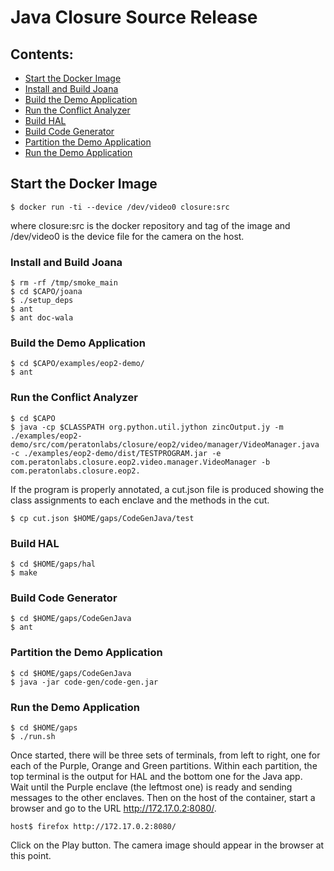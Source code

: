 # Java Closure Source Release
## Contents:

* [Start the Docker Image](#start-the-docker-image)
* [Install and Build Joana](#install-and-build-joana)
* [Build the Demo Application](#build-the-demo-application)
* [Run the Conflict Analyzer](#run-the-conflict-analyzer)
* [Build HAL](#build-hal)
* [Build Code Generator](#build-code-generator)
* [Partition the Demo Application](#partition-the-demo-application)
* [Run the Demo Application](#run-the-demo-application)

## Start the Docker Image
    $ docker run -ti --device /dev/video0 closure:src
            
where closure:src is the docker repository and tag of the image and /dev/video0 is the device file for the camera on the host.

### Install and Build Joana

    $ rm -rf /tmp/smoke_main
    $ cd $CAPO/joana
    $ ./setup_deps 
    $ ant
    $ ant doc-wala

### Build the Demo Application

    $ cd $CAPO/examples/eop2-demo/
    $ ant

### Run the Conflict Analyzer 

    $ cd $CAPO
    $ java -cp $CLASSPATH org.python.util.jython zincOutput.jy -m ./examples/eop2-demo/src/com/peratonlabs/closure/eop2/video/manager/VideoManager.java -c ./examples/eop2-demo/dist/TESTPROGRAM.jar -e com.peratonlabs.closure.eop2.video.manager.VideoManager -b  com.peratonlabs.closure.eop2.

  If the program is properly annotated, a cut.json file is produced showing the class assignments to each enclave and the methods in the cut.

    $ cp cut.json $HOME/gaps/CodeGenJava/test
  
### Build HAL
    $ cd $HOME/gaps/hal
    $ make   
      
### Build Code Generator
    $ cd $HOME/gaps/CodeGenJava
    $ ant

### Partition the Demo Application
    $ cd $HOME/gaps/CodeGenJava
    $ java -jar code-gen/code-gen.jar
  
### Run the Demo Application
    $ cd $HOME/gaps
    $ ./run.sh
    
Once started, there will be three sets of terminals, from left to right, one for each of the Purple, Orange and Green partitions. Within each partition, the top terminal is the output for HAL and the bottom one for the Java app.  
Wait until the Purple enclave (the leftmost one) is ready and sending messages to the other enclaves. Then on the host of the container, start a browser and go to the URL http://172.17.0.2:8080/.

    host$ firefox http://172.17.0.2:8080/

Click on the Play button. The camera image should appear in the browser at this point.

